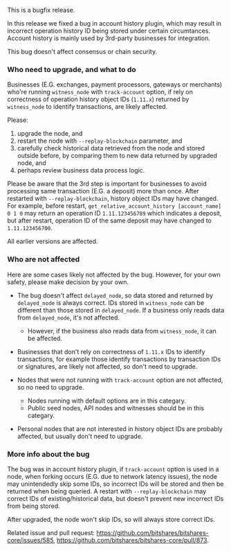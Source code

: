 This is a bugfix release.

In this release we fixed a bug in account history plugin, which may result in incorrect operation history ID being stored under certain circumtances. Account history is mainly used by 3rd-party businesses for integration.

This bug doesn't affect consensus or chain security.

### Who need to upgrade, and what to do

Businesses (E.G. exchanges, payment processors, gateways or merchants) who're running `witness_node` with `track-account` option, if rely on correctness of operation history object IDs (`1.11.x`) returned by `witness_node` to identify transactions, are likely affected.

Please:
1. upgrade the node, and
2. restart the node with `--replay-blockchain` parameter, and
3. carefully check historical data retrieved from the node and stored outside before, by comparing them to new data returned by upgraded node, and
4. perhaps review business data process logic.

Please be aware that the 3rd step is important for businesses to avoid processing same transaction (E.G. a deposit) more than once. After restarted with `--replay-blockchain`, history object IDs may have changed. For example, before restart, `get_relative_account_history [account_name] 0 1 0` may return an operation ID `1.11.123456789` which indicates a deposit, but after restart, operation ID of the same deposit may have changed to `1.11.123456700`.

All earlier versions are affected.

### Who are not affected

Here are some cases likely not affected by the bug. However, for your own safety, please make decision by your own.

* The bug doesn't affect `delayed_node`, so data stored and returned by `delayed_node` is always correct. IDs stored in `witness_node` can be different than those stored in `delayed_node`. If a business only reads data from `delayed_node`, it's not affected.
  * However, if the business also reads data from `witness_node`, it can be affected.

* Businesses that don't rely on correctness of `1.11.x` IDs to identify transactions, for example those identify transactions by transaction IDs or signatures, are likely not affected, so don't need to upgrade.

* Nodes that were not running with `track-account` option are not affected, so no need to upgrade.
  * Nodes running with default options are in this categary.
  * Public seed nodes, API nodes and witnesses should be in this categary.

* Personal nodes that are not interested in history object IDs are probably affected, but usually don't need to upgrade.

### More info about the bug

The bug was in account history plugin, if `track-account` option is used in a node, when forking occurs (E.G. due to network latency issues), the node may unintendedly skip some IDs, so incorrect IDs will be stored and then be returned when being queried. A restart with `--replay-blockchain` may correct IDs of existing/historical data, but doesn't prevent new incorrect IDs from being stored.

After upgraded, the node won't skip IDs, so will always store correct IDs.

Related issue and pull request: https://github.com/bitshares/bitshares-core/issues/585, https://github.com/bitshares/bitshares-core/pull/873.
